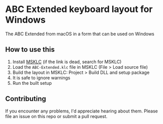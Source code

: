 # ABC Extended keyboard layout for Windows

The ABC Extended from macOS in a form that can be used on Windows

## How to use this

1. Install [MSKLC](https://www.microsoft.com/en-us/download/details.aspx?id=102134) (if the link is dead, search for MSKLC)
2. Load the `ABC-Extended.klc` file in MSKLC (File > Load source file)
3. Build the layout in MSKLC: Project > Build DLL and setup package
4. It is safe to ignore warnings
5. Run the built setup

## Contributing

If you encounter any problems, I'd appreciate hearing about them. Please file an issue on this repo or submit a pull request.
